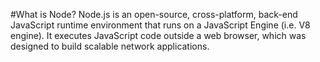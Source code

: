 #What is Node?
Node.js is an open-source, cross-platform, back-end JavaScript runtime environment that runs on a JavaScript Engine (i.e. V8 engine).
It executes JavaScript code outside a web browser, which was designed to build scalable network applications.
